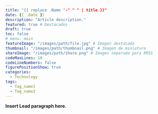 ```yaml
---
title: "{{ replace .Name "-" " " | title }}"
date: {{ .Date }}
description: "Article description."
featured: true # Destacados
draft: true
toc: false
# menu: main
featureImage: "/images/path/file.jpg" # Imagen destacada
thumbnail: "/images/path/thumbnail.png" # Imagen de miniatura
shareImage: "/images/path/share.png" # Imagen separada para RRSS
codeMaxLines: 10 
codeLineNumbers: false
figurePositionShow: true
categories:
  - Technology
tags:
  - Tag_name1
  - Tag_name2
---
```


**Insert Lead paragraph here.**